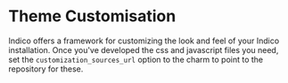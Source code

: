 # Theme Customisation

Indico offers a framework for customizing the look and feel of your Indico installation. Once you've developed the css and javascript files you need, set the `customization_sources_url` option to the charm to point to the repository for these.
